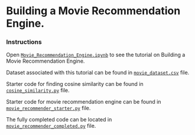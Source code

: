 # Building a Movie Recommendation Engine.



### Instructions

Open [`Movie_Recommendation_Engine.ipynb`](https://github.com/codeheroku/Introduction-to-Machine-Learning/blob/master/Building%20a%20Movie%20Recommendation%20Engine/Movie_Recommendation_Engine.ipynb) to see the tutorial on Building a Movie Recommendation Engine.

Dataset associated with this tutorial can be found in [`movie_dataset.csv`](https://github.com/codeheroku/Introduction-to-Machine-Learning/blob/master/Building%20a%20Movie%20Recommendation%20Engine/movie_dataset.csv) file.

Starter code for finding cosine similarity can be found in [`cosine_similarity.py`](https://github.com/codeheroku/Introduction-to-Machine-Learning/blob/master/Building%20a%20Movie%20Recommendation%20Engine/cosine_similarity.py) file.

Starter code for movie recommendation engine can be found in [`movie_recommender_starter.py`](https://github.com/codeheroku/Introduction-to-Machine-Learning/blob/master/Building%20a%20Movie%20Recommendation%20Engine/movie_recommender_starter.py) file.

The fully completed code can be located in [`movie_recommender_completed.py`](https://github.com/codeheroku/Introduction-to-Machine-Learning/blob/master/Building%20a%20Movie%20Recommendation%20Engine/movie_recommender_completed.py) file.
<br><br>



